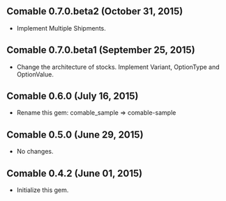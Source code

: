## Comable 0.7.0.beta2 (October 31, 2015) ##

*   Implement Multiple Shipments.


## Comable 0.7.0.beta1 (September 25, 2015) ##

*   Change the architecture of stocks.
    Implement Variant, OptionType and OptionValue.


## Comable 0.6.0 (July 16, 2015) ##

*   Rename this gem: comable_sample => comable-sample


## Comable 0.5.0 (June 29, 2015) ##

*   No changes.


## Comable 0.4.2 (June 01, 2015) ##

*   Initialize this gem.
